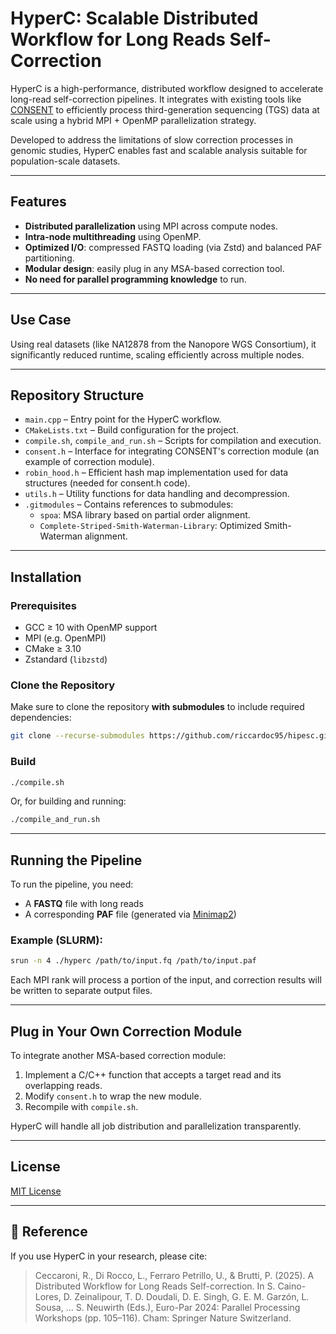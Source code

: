 # HyperC: Scalable Distributed Workflow for Long Reads Self-Correction

HyperC is a high-performance, distributed workflow designed to accelerate long-read self-correction pipelines. It integrates with existing tools like [CONSENT](https://github.com/paolap/mg-consent) to efficiently process third-generation sequencing (TGS) data at scale using a hybrid MPI + OpenMP parallelization strategy.

Developed to address the limitations of slow correction processes in genomic studies, HyperC enables fast and scalable analysis suitable for population-scale datasets.

---

## Features

- **Distributed parallelization** using MPI across compute nodes.
- **Intra-node multithreading** using OpenMP.
- **Optimized I/O**: compressed FASTQ loading (via Zstd) and balanced PAF partitioning.
- **Modular design**: easily plug in any MSA-based correction tool.
- **No need for parallel programming knowledge** to run.

---

## Use Case

Using real datasets (like NA12878 from the Nanopore WGS Consortium), it significantly reduced runtime, scaling efficiently across multiple nodes.

---

## Repository Structure

- `main.cpp` – Entry point for the HyperC workflow.
- `CMakeLists.txt` – Build configuration for the project.
- `compile.sh`, `compile_and_run.sh` – Scripts for compilation and execution.
- `consent.h` – Interface for integrating CONSENT's correction module (an example of correction module).
- `robin_hood.h` – Efficient hash map implementation used for data structures (needed for consent.h code).
- `utils.h` – Utility functions for data handling and decompression.
- `.gitmodules` – Contains references to submodules:
  - `spoa`: MSA library based on partial order alignment.
  - `Complete-Striped-Smith-Waterman-Library`: Optimized Smith-Waterman alignment.

---

## Installation

### Prerequisites

- GCC ≥ 10 with OpenMP support
- MPI (e.g. OpenMPI)
- CMake ≥ 3.10
- Zstandard (`libzstd`)

### Clone the Repository

Make sure to clone the repository **with submodules** to include required dependencies:

```bash
git clone --recurse-submodules https://github.com/riccardoc95/hipesc.git
```

### Build

```bash
./compile.sh
```

Or, for building and running:

```bash
./compile_and_run.sh
```

---

## Running the Pipeline

To run the pipeline, you need:

* A **FASTQ** file with long reads
* A corresponding **PAF** file (generated via [Minimap2](https://github.com/lh3/minimap2))

### Example (SLURM):

```bash
srun -n 4 ./hyperc /path/to/input.fq /path/to/input.paf
```

Each MPI rank will process a portion of the input, and correction results will be written to separate output files.

---

## Plug in Your Own Correction Module

To integrate another MSA-based correction module:

1. Implement a C/C++ function that accepts a target read and its overlapping reads.
2. Modify `consent.h` to wrap the new module.
3. Recompile with `compile.sh`.

HyperC will handle all job distribution and parallelization transparently.

---

## License

[MIT License](LICENSE)

---

## 🔗 Reference

If you use HyperC in your research, please cite:

> Ceccaroni, R., Di Rocco, L., Ferraro Petrillo, U., & Brutti, P. (2025). A Distributed Workflow for Long Reads Self-correction. In S. Caino-Lores, D. Zeinalipour, T. D. Doudali, D. E. Singh, G. E. M. Garzón, L. Sousa, … S. Neuwirth (Eds.), Euro-Par 2024: Parallel Processing Workshops (pp. 105–116). Cham: Springer Nature Switzerland.


